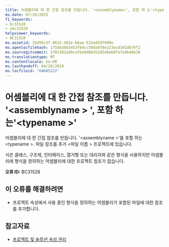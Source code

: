 ```yaml
---
title: 어셈블리에 대 한 간접 참조를 만듭니다. '<assemblyname>', 포함 하 는'<typename>'
ms.date: 07/20/2015
f1_keywords:
- bc31528
- vbc31528
helpviewer_keywords:
- BC31528
ms.assetid: 33459c3f-8615-492e-b6ae-531ed597999e
ms.openlocfilehash: 1f5bb36b5453f64cc59da078e223acd101db76f2
ms.sourcegitcommit: 2701302a99cafbe0d86d53d540eb0fa7e9b46b36
ms.translationtype: MT
ms.contentlocale: ko-KR
ms.lasthandoff: 04/28/2019
ms.locfileid: "64605222"
---
```

# <a name="construct-makes-an-indirect-reference-to-assembly-assemblyname-which-contains-typename"></a>어셈블리에 대 한 간접 참조를 만듭니다. '\<assemblyname > ', 포함 하 는'\<typename >'
어셈블리에 대 한 간접 참조를 만듭니다. '\<assemblyname >'를 포함 하는 \<typename >. 파일 참조를 추가 \<파일 이름 > 프로젝트에 있습니다.  
  
 식은 클래스, 구조체, 인터페이스, 열거형 또는 대리자와 같은 형식을 사용하지만 어셈블리에 형식을 정의하는 어셈블리에 대한 프로젝트 참조가 없습니다.  
  
 **오류 ID:** BC31528  
  
## <a name="to-correct-this-error"></a>이 오류를 해결하려면  
  
- 프로젝트 속성에서 사용 중인 형식을 정의하는 어셈블리가 포함된 파일에 대한 참조를 추가합니다.  
  
## <a name="see-also"></a>참고자료

- [프로젝트 및 솔루션 속성 관리](/visualstudio/ide/managing-project-and-solution-properties)
